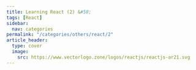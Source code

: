 ```yaml
---
title: Learning React (2) &#58;
tags: [React]
sidebar:
  nav: categories
permalink: "/categories/others/react/2"
article_header:
  type: cover
  image:
    src: https://www.vectorlogo.zone/logos/reactjs/reactjs-ar21.svg
---
```


<!-- more -->

<br/>

&nbsp;&nbsp;
